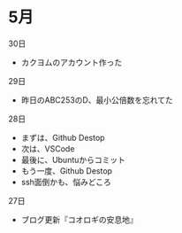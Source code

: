 # 5月

30日

- カクヨムのアカウント作った

29日

- 昨日のABC253のD、最小公倍数を忘れてた

28日

- まずは、Github Destop
- 次は、VSCode
- 最後に、Ubuntuからコミット
- もう一度、Github Destop
- ssh面倒かも、悩みどころ

27日

- ブログ更新『コオロギの安息地』
